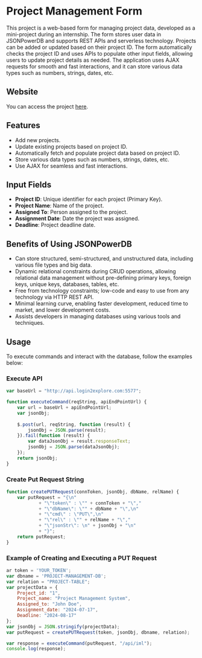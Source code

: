 # Project Management Form

This project is a web-based form for managing project data, developed as a mini-project during an internship. The form stores user data in JSONPowerDB and supports REST APIs and serverless technology. Projects can be added or updated based on their project ID. The form automatically checks the project ID and uses APIs to populate other input fields, allowing users to update project details as needed. The application uses AJAX requests for smooth and fast interactions, and it can store various data types such as numbers, strings, dates, etc.

## Website
You can access the project [here](https://kunal5163.github.io/login2xplore-project/).

## Features
- Add new projects.
- Update existing projects based on project ID.
- Automatically fetch and populate project data based on project ID.
- Store various data types such as numbers, strings, dates, etc.
- Use AJAX for seamless and fast interactions.

## Input Fields
- **Project ID**: Unique identifier for each project (Primary Key).
- **Project Name**: Name of the project.
- **Assigned To**: Person assigned to the project.
- **Assignment Date**: Date the project was assigned.
- **Deadline**: Project deadline date.

## Benefits of Using JSONPowerDB
- Can store structured, semi-structured, and unstructured data, including various file types and big data.
- Dynamic relational constraints during CRUD operations, allowing relational data management without pre-defining primary keys, foreign keys, unique keys, databases, tables, etc.
- Free from technology constraints; low-code and easy to use from any technology via HTTP REST API.
- Minimal learning curve, enabling faster development, reduced time to market, and lower development costs.
- Assists developers in managing databases using various tools and techniques.

## Usage
To execute commands and interact with the database, follow the examples below:

### Execute API
```javascript
var baseUrl = "http://api.login2explore.com:5577";

function executeCommand(reqString, apiEndPointUrl) {
    var url = baseUrl + apiEndPointUrl;
    var jsonObj;
    
    $.post(url, reqString, function (result) {
        jsonObj = JSON.parse(result);
    }).fail(function (result) {
        var dataJsonObj = result.responseText;
        jsonObj = JSON.parse(dataJsonObj);
    });
    return jsonObj;
}
```
### Create Put Request String
```javascript
function createPUTRequest(connToken, jsonObj, dbName, relName) {
    var putRequest = "{\n"
            + "\"token\" : \"" + connToken + "\","
            + "\"dbName\": \"" + dbName + "\",\n"
            + "\"cmd\" : \"PUT\",\n"
            + "\"rel\" : \"" + relName + "\","
            + "\"jsonStr\": \n" + jsonObj + "\n"
            + "}";
    return putRequest;
}
```
### Example of Creating and Executing a PUT Request
```javascript
ar token = 'YOUR_TOKEN';
var dbname = 'PROJECT-MANAGEMENT-DB';
var relation = "PROJECT-TABLE";
var projectData = {
    Project_id: "1",
    Project_name: "Project Management System",
    Assigned_to: "John Doe",
    Assignment_date: "2024-07-17",
    Deadline: "2024-08-17"
};
var jsonObj = JSON.stringify(projectData);
var putRequest = createPUTRequest(token, jsonObj, dbname, relation);

var response = executeCommand(putRequest, "/api/iml");
console.log(response);
```
